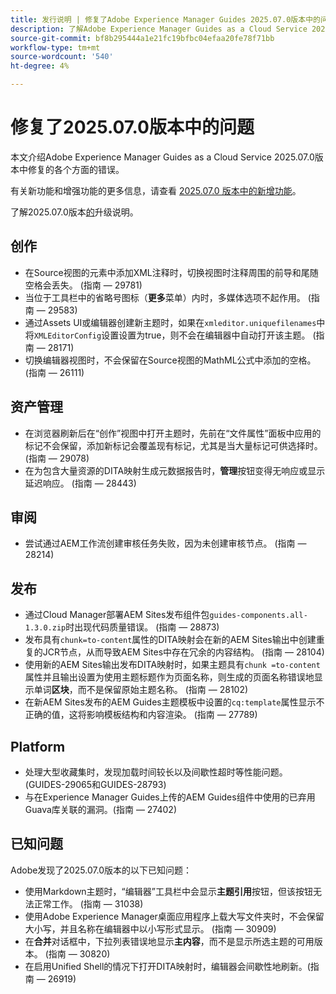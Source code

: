 ```yaml
---
title: 发行说明 | 修复了Adobe Experience Manager Guides 2025.07.0版本中的问题
description: 了解Adobe Experience Manager Guides as a Cloud Service 2025.07.0版本中的错误修复。
source-git-commit: bf8b295444a1e21fc19bfbc04efaa20fe78f71bb
workflow-type: tm+mt
source-wordcount: '540'
ht-degree: 4%

---
```


# 修复了2025.07.0版本中的问题

本文介绍Adobe Experience Manager Guides as a Cloud Service 2025.07.0版本中修复的各个方面的错误。

有关新功能和增强功能的更多信息，请查看 [2025.07.0 版本中的新增功能](whats-new-2025-07-0.md)。

了解2025.07.0版本[的](upgrade-instructions-2025-07-0.md)升级说明。

## 创作

- 在Source视图的元素中添加XML注释时，切换视图时注释周围的前导和尾随空格会丢失。 (指南 — 29781)
- 当位于工具栏中的省略号图标（**更多**&#x200B;菜单）内时，多媒体选项不起作用。 (指南 — 29583)
- 通过Assets UI或编辑器创建新主题时，如果在`xmleditor.uniquefilenames`中将`XMLEditorConfig`设置设置为true，则不会在编辑器中自动打开该主题。 (指南 — 28171)
- 切换编辑器视图时，不会保留在Source视图的MathML公式中添加的空格。 (指南 — 26111)

## 资产管理

- 在浏览器刷新后在“创作”视图中打开主题时，先前在“文件属性”面板中应用的标记不会保留，添加新标记会覆盖现有标记，尤其是当大量标记可供选择时。 (指南 — 29078)
- 在为包含大量资源的DITA映射生成元数据报告时，**管理**&#x200B;按钮变得无响应或显示延迟响应。 (指南 — 28443)

## 审阅

- 尝试通过AEM工作流创建审核任务失败，因为未创建审核节点。 (指南 — 28214)

## 发布

- 通过Cloud Manager部署AEM Sites发布组件包`guides-components.all-1.3.0.zip`时出现代码质量错误。 (指南 — 28873)
- 发布具有`chunk=to-content`属性的DITA映射会在新的AEM Sites输出中创建重复的JCR节点，从而导致AEM Sites中存在冗余的内容结构。 (指南 — 28104)
- 使用新的AEM Sites输出发布DITA映射时，如果主题具有`chunk =to-content`属性并且输出设置为使用主题标题作为页面名称，则生成的页面名称错误地显示单词&#x200B;**区块**，而不是保留原始主题名称。 (指南 — 28102)
- 在新AEM Sites发布的AEM Guides主题模板中设置的`cq:template`属性显示不正确的值，这将影响模板结构和内容渲染。 (指南 — 27789)


## Platform

- 处理大型收藏集时，发现加载时间较长以及间歇性超时等性能问题。 (GUIDES-29065和GUIDES-28793)
- 与在Experience Manager Guides上传的AEM Guides组件中使用的已弃用Guava库关联的漏洞。(指南 — 27402)

## 已知问题

Adobe发现了2025.07.0版本的以下已知问题：

- 使用Markdown主题时，“编辑器”工具栏中会显示&#x200B;**主题引用**&#x200B;按钮，但该按钮无法正常工作。 (指南 — 31038)
- 使用Adobe Experience Manager桌面应用程序上载大写文件夹时，不会保留大小写，并且名称在编辑器中以小写形式显示。 (指南 — 30909)
- 在&#x200B;**合并**&#x200B;对话框中，下拉列表错误地显示&#x200B;**主内容**，而不是显示所选主题的可用版本。 (指南 — 30820)
- 在启用Unified Shell的情况下打开DITA映射时，编辑器会间歇性地刷新。(指南 — 26919)